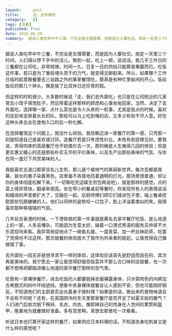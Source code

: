 ```yaml
---
layout:     post
title:      走，去外面吃
category:   []
tags: [活着]
published: True
date: 2016-06-30
summary:  据说人类吃早中午三餐，不完全是生理需要，而是因为人要社交。规定一天里三个时间，人们得以停下手中的活儿，聚到一起，吃上一顿，说说话。我几乎工作日的三餐都在公司吃，非常规律。时间一久，日复一日的供给只能算是果腹而已。吃饭这件事，若只是为了重拾埋头苦干的力气，就变得无聊起来。所以，如果哪个...
--- 
```


据说人类吃早中午三餐，不完全是生理需要，而是因为人要社交。规定一天里三个时间，人们得以停下手中的活儿，聚到一起，吃上一顿，说说话。我几乎工作日的三餐都在公司吃，非常规律。时间一久，日复一日的供给只能算是果腹而已。吃饭这件事，若只是为了重拾埋头苦干的力气，就变得无聊起来。所以，如果哪个工作日临时起意晚餐要去三站路之外的某家餐馆吃，那真是有种忙里偷闲的开心。饭前饭后的那几个钟头，像是放了比双休日还珍贵的假。

但这样的时机很少。大多数时候说「走，我们去外面吃」也只是在公司附近的几家常去小馆子填饱肚子，然后带着这样那样的顾虑和心事匆匆回家。当然，决定了去外面吃，选择哪一家、点什么菜也是令人头疼的一桩事，尤其是饭点的时候。喜欢的店前肯定排着长长的队，那些可以马上吃到嘴的店，又多少有些不尽人意。好在这种头疼总会在食物入口的后一秒化解。

在选择餐馆这个问题上，我没什么经验。我信赖迈进一家餐厅的第一感，只凭那一刻就知道自己是喜欢或讨厌。选餐厅若是只考虑性价比，未免有些捉襟见肘。要我说，贵得肉疼的高级餐厅也不妨偶尔去一次，那的确是人生难得几回的体验；但是更实惠又暖心的还是那些朴实无华的平价美味，以及生产出那些美味的气氛、与你在同一盏灯下共赏美味的人。

我挺喜欢五道口那家没名儿生煎，那儿是个接地气的美丽新世界。每次去都是夜幕，狭长的巷子染着黑色，店里毫不吝啬地亮着通明的灯光。那场景很普通，却让你的身体彻底松解下来。「一切等吃完这碟生煎包再说吧」，就是那样的感觉。点的菜上得非常快，翻桌率很高。坐在窄小的餐桌前等餐时，你发现所有人的表情说话和嬉闹的声音都扩大了，交融在一起，后厨师傅们把它们揉进包子里，端上餐桌抚慰那些饥肠辘辘的人。他们以同样的姿势咬一口包子，脸上洋溢着类似的笑。我很喜欢那种笑嘻嘻的气氛。

几年前去香港的时候，一下港铁做的第一件事就是慕名去翠华餐厅吃饭，是么地道上的一家。人多且嘈杂，可能因为生意太好，操着一口港式粤语的服务员帅哥不大乐意招待来客。我异常局促地点了一碗鱼丸面、一盘青菜、加一杯丝袜奶茶，吃罢了觉得也不过这样。那次就餐的体验放大了我作为外来者的尴尬，让我觉得自己像做错了事。

去外面吃一回无非是想寻求不一样的体验，这体验应该首先是舒适而自在的，其次再是美味的。我宁愿去一家让我觉得舒服但饭菜并不那么合口味的店就餐，也一次都不想再把脚踏进像么地道的翠华餐厅那样的空气里。

伦敦有一家裸体餐厅，进去吃饭的人都要脱掉衣服裸露身体，只许穿肉色的内裤加古希腊式的树叶环绕遮挡。想象中赤身裸体就餐会让人感到不安，但也可能刚好相反。不知道他们的主厨是否会光着身子做料理？如果是的话，做出来的食物味道会不会有不同呢？还有，在英国阴冷的冬天里那家餐厅是否开足了如夏天般的暖气？人们进门后依次脱下棉袄、毛衣、内衣，像卸掉自己的肉身在人世间的累赘和盔甲，隆重地为就餐做好准备。多有意思啊，真想去那里吃一次看看。

听说日本也打算开家这样的餐厅，如果供应日本料理的话，不知道赤身吃刺身又是什么样的感觉呢？